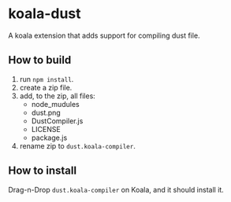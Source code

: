 koala-dust
==========

A koala extension that adds support for compiling dust file.

How to build
------------

1. run `npm install`.
2. create a zip file.
3. add, to the zip, all files:
    * node_mudules
    * dust.png
    * DustCompiler.js
    * LICENSE
    * package.js
4. rename zip to `dust.koala-compiler`.

How to install
--------------

Drag-n-Drop `dust.koala-compiler` on Koala, and it should install it.

